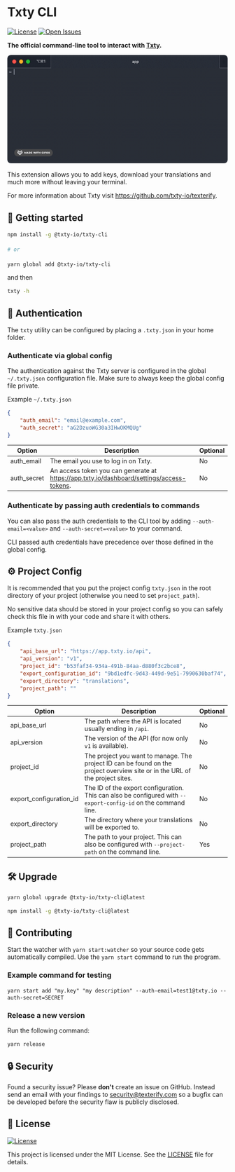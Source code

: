 # Txty CLI

[![License](https://img.shields.io/github/license/txty-io/txty-cli.svg)](https://img.shields.io/github/license/txty-io/txty-cli.svg) [![Open Issues](https://img.shields.io/github/issues-raw/txty-io/txty-cli.svg)](https://img.shields.io/github/issues-raw/txty-io/txty-cli.svg)

**The official command-line tool to interact with [Txty](https://texterify.com).**

<p align="center">
    <img src="https://github.com/txty-io/txty-cli/blob/c35ac6636be1115c58012232fd7444f9718cdb9b/preview.gif" />
</p>

This extension allows you to add keys, download your translations and much more without leaving your terminal.

For more information about Txty visit https://github.com/txty-io/texterify.

<h2 id="getting-started">🚀 Getting started</h2>

```sh
npm install -g @txty-io/txty-cli

# or

yarn global add @txty-io/txty-cli
```

and then

```sh
txty -h
```

<h2 id="authentication">🔑 Authentication</h2>

The `txty` utility can be configured by placing a `.txty.json` in your home folder.

### Authenticate via global config

The authentication against the Txty server is configured in the global `~/.txty.json` configuration file. Make sure to always keep the global config file private.

Example `~/.txty.json`

```json
{
    "auth_email": "email@example.com",
    "auth_secret": "aG2DzuoWG30a3IHwOKMQUg"
}
```

| Option      | Description                                                                                     | Optional |
| ----------- | ----------------------------------------------------------------------------------------------- | -------- |
| auth_email  | The email you use to log in on Txty.                                                       | No       |
| auth_secret | An access token you can generate at https://app.txty.io/dashboard/settings/access-tokens. | No       |

### Authenticate by passing auth credentials to commands

You can also pass the auth credentials to the CLI tool by adding `--auth-email=<value>` and `--auth-secret=<value>` to your command.

CLI passed auth credentials have precedence over those defined in the global config.

<h2 id="project-config">⚙️ Project Config</h2>

It is recommended that you put the project config `txty.json` in the root directory of your project (otherwise you need to set `project_path`).

No sensitive data should be stored in your project config so you can safely check this file in with your code and share it with others.

Example `txty.json`

```json
{
    "api_base_url": "https://app.txty.io/api",
    "api_version": "v1",
    "project_id": "b53faf34-934a-491b-84aa-d880f3c2bce8",
    "export_configuration_id": "9bd1edfc-9d43-449d-9e51-7990630baf74",
    "export_directory": "translations",
    "project_path": ""
}
```

| Option                  | Description                                                                                                                  | Optional |
| ----------------------- | ---------------------------------------------------------------------------------------------------------------------------- | -------- |
| api_base_url            | The path where the API is located usually ending in `/api`.                                                                  | No       |
| api_version             | The version of the API (for now only `v1` is available).                                                                     | No       |
| project_id              | The project you want to manage. The project ID can be found on the project overview site or in the URL of the project sites. | No       |
| export_configuration_id | The ID of the export configuration. This can also be configured with `--export-config-id` on the command line.               | No       |
| export_directory        | The directory where your translations will be exported to.                                                                   | No       |
| project_path            | The path to your project. This can also be configured with `--project-path` on the command line.                             | Yes      |

<h2 id="upgrade">🛠️ Upgrade</h2>

```sh
yarn global upgrade @txty-io/txty-cli@latest
```

```sh
npm install -g @txty-io/txty-cli@latest
```

<h2 id="contributing">🤝 Contributing</h2>

Start the watcher with `yarn start:watcher` so your source code gets automatically compiled.
Use the `yarn start` command to run the program.

### Example command for testing

```
yarn start add "my.key" "my description" --auth-email=test1@txty.io --auth-secret=SECRET
```

### Release a new version

Run the following command:

```
yarn release
```

<h2 id="security">🔒 Security</h2>

Found a security issue? Please **don't** create an issue on GitHub. Instead send an email with your findings to [security@texterify.com](mailto:security@texterify.com) so a bugfix can be developed before the security flaw is publicly disclosed.

<h2 id="license">📝 License</h2>

[![License](https://img.shields.io/github/license/txty-io/txty-cli.svg)](https://img.shields.io/github/license/txty-io/txty-cli.svg)

This project is licensed under the MIT License. See the [LICENSE](LICENSE) file for details.
